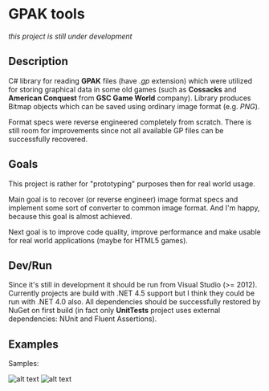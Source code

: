 # GPAK tools

*this project is still under development*

## Description

C# library for reading **GPAK** files (have *.gp* extension) which were utilized for storing graphical data in some old games (such as **Cossacks** and **American Conquest** from **GSC Game World** company). Library produces Bitmap objects which can be saved using ordinary image format (e.g. *PNG*).

Format specs were reverse engineered completely from scratch. There is still room for improvements since not all available GP files can be successfully recovered. 

## Goals

This project is rather for "prototyping" purposes then for real world usage. 

Main goal is to recover (or reverse engineer) image format specs and implement some sort of converter to common image format. And I'm happy, because this goal is almost achieved. 

Next goal is to improve code quality, improve performance and make usable for real world applications (maybe for HTML5 games).

## Dev/Run

Since it's still in development it should be run from Visual Studio (>= 2012). Currently projects are build with .NET 4.5 support but I think they could be run with .NET 4.0 also. All dependencies should be successfully restored by NuGet on first build (in fact only **UnitTests** project uses external dependencies: NUnit and Fluent Assertions).

## Examples

Samples:

![alt text](https://raw.githubusercontent.com/klym1/Gpak-tools/master/Example.PNG "Building from Cossacks Game")
![alt text](https://raw.githubusercontent.com/klym1/Gpak-tools/master/Example2.PNG "Getman unit")
